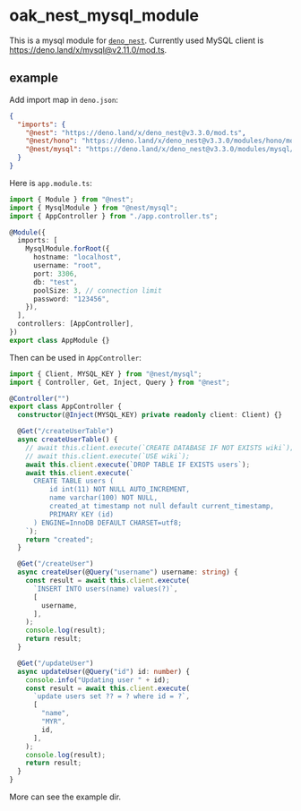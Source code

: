 # oak_nest_mysql_module

This is a mysql module for [`deno_nest`](https://deno.land/x/deno_nest).
Currently used MySQL client is <https://deno.land/x/mysql@v2.11.0/mod.ts>.

## example

Add import map in `deno.json`:

```json
{
  "imports": {
    "@nest": "https://deno.land/x/deno_nest@v3.3.0/mod.ts",
    "@nest/hono": "https://deno.land/x/deno_nest@v3.3.0/modules/hono/mod.ts",
    "@nest/mysql": "https://deno.land/x/deno_nest@v3.3.0/modules/mysql/mod.ts"
  }
}
```

Here is `app.module.ts`:

```typescript
import { Module } from "@nest";
import { MysqlModule } from "@nest/mysql";
import { AppController } from "./app.controller.ts";

@Module({
  imports: [
    MysqlModule.forRoot({
      hostname: "localhost",
      username: "root",
      port: 3306,
      db: "test",
      poolSize: 3, // connection limit
      password: "123456",
    }),
  ],
  controllers: [AppController],
})
export class AppModule {}
```

Then can be used in `AppController`:

```ts
import { Client, MYSQL_KEY } from "@nest/mysql";
import { Controller, Get, Inject, Query } from "@nest";

@Controller("")
export class AppController {
  constructor(@Inject(MYSQL_KEY) private readonly client: Client) {}

  @Get("/createUserTable")
  async createUserTable() {
    // await this.client.execute(`CREATE DATABASE IF NOT EXISTS wiki`);
    // await this.client.execute(`USE wiki`);
    await this.client.execute(`DROP TABLE IF EXISTS users`);
    await this.client.execute(`
      CREATE TABLE users (
          id int(11) NOT NULL AUTO_INCREMENT,
          name varchar(100) NOT NULL,
          created_at timestamp not null default current_timestamp,
          PRIMARY KEY (id)
      ) ENGINE=InnoDB DEFAULT CHARSET=utf8;
    `);
    return "created";
  }

  @Get("/createUser")
  async createUser(@Query("username") username: string) {
    const result = await this.client.execute(
      `INSERT INTO users(name) values(?)`,
      [
        username,
      ],
    );
    console.log(result);
    return result;
  }

  @Get("/updateUser")
  async updateUser(@Query("id") id: number) {
    console.info("Updating user " + id);
    const result = await this.client.execute(
      `update users set ?? = ? where id = ?`,
      [
        "name",
        "MYR",
        id,
      ],
    );
    console.log(result);
    return result;
  }
}
```

More can see the example dir.
